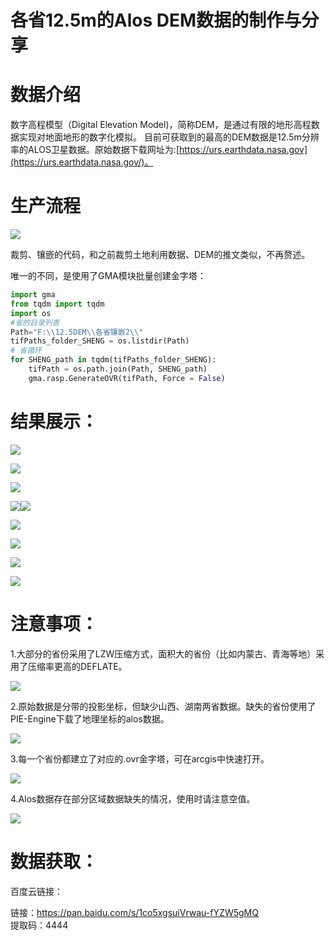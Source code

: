 # 各省12.5m的Alos DEM数据的制作与分享

# 数据介绍

数字高程模型（Digital Elevation Model)，简称DEM，是通过有限的地形高程数据实现对地面地形的数字化模拟。
目前可获取到的最高的DEM数据是12.5m分辨率的ALOS卫星数据。原始数据下载网址为:[https://urs.earthdata.nasa.gov](https://urs.earthdata.nasa.gov/)。

# 生产流程

![](https://gitee.com/kitmyfaceplease/image_upload/raw/master/image/20211118032933.png)

裁剪、镶嵌的代码，和之前裁剪土地利用数据、DEM的推文类似，不再赘述。

唯一的不同，是使用了GMA模块批量创建金字塔：

```python
import gma
from tqdm import tqdm
import os
#省的目录列表
Path="F:\\12.5DEM\\各省镶嵌2\\"
tifPaths_folder_SHENG = os.listdir(Path)
# 省循环
for SHENG_path in tqdm(tifPaths_folder_SHENG):
    tifPath = os.path.join(Path, SHENG_path)
    gma.rasp.GenerateOVR(tifPath, Force = False)
```

# 结果展示：

![](https://gitee.com/kitmyfaceplease/image_upload/raw/master/image/20211118040350.png)

![](https://gitee.com/kitmyfaceplease/image_upload/raw/master/image/20211118040312.png)







![](https://gitee.com/kitmyfaceplease/image_upload/raw/master/image/20211118035930.png)

![](https://gitee.com/kitmyfaceplease/image_upload/raw/master/image/20211118040429.png)![](https://gitee.com/kitmyfaceplease/image_upload/raw/master/image/20211118035841.png)

![](https://gitee.com/kitmyfaceplease/image_upload/raw/master/image/20211118040509.png)

![](https://gitee.com/kitmyfaceplease/image_upload/raw/master/image/20211118041347.png)

![](https://gitee.com/kitmyfaceplease/image_upload/raw/master/image/20211118040632.png)

![](https://gitee.com/kitmyfaceplease/image_upload/raw/master/image/20211118040704.png)

# 注意事项：

1.大部分的省份采用了LZW压缩方式，面积大的省份（比如内蒙古、青海等地）采用了压缩率更高的DEFLATE。

![](https://gitee.com/kitmyfaceplease/image_upload/raw/master/image/20211118040745.png)

2.原始数据是分带的投影坐标，但缺少山西、湖南两省数据。缺失的省份使用了PIE-Engine下载了地理坐标的alos数据。

![](https://gitee.com/kitmyfaceplease/image_upload/raw/master/image/20211118041541.png)

3.每一个省份都建立了对应的.ovr金字塔，可在arcgis中快速打开。

![](https://gitee.com/kitmyfaceplease/image_upload/raw/master/image/20211118040856.png)

4.Alos数据存在部分区域数据缺失的情况，使用时请注意空值。

![](https://gitee.com/kitmyfaceplease/image_upload/raw/master/image/20211118035725.png)

# 数据获取：

百度云链接：  

链接：https://pan.baidu.com/s/1co5xgsuiVrwau-fYZW5gMQ   
提取码：4444 







